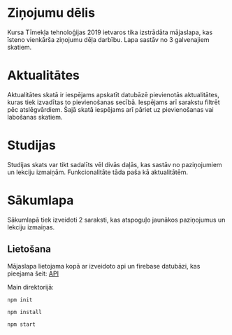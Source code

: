 # Ziņojumu dēlis

Kursa Tīmekļa tehnoloģijas 2019 ietvaros tika izstrādāta mājaslapa, kas īsteno vienkārša ziņojumu dēļa darbību. Lapa sastāv no 3 galvenajiem skatiem.

# Aktualitātes
Aktualitātes skatā ir iespējams apskatīt datubāzē pievienotās aktualitātes, kuras tiek izvadītas to pievienošanas secībā. Iespējams arī sarakstu filtrēt pēc atslēgvārdiem. Šajā skatā iespējams arī pāriet uz pievienošanas vai labošanas skatiem.

# Studijas
Studijas skats var tikt sadalīts vēl divās daļās, kas sastāv no paziņojumiem un lekciju izmaiņām. Funkcionalitāte tāda paša kā aktualitātēm.

# Sākumlapa
Sākumlapā tiek izveidoti 2 saraksti, kas atspoguļo jaunākos paziņojumus un lekciju izmaiņas.

## Lietošana
Mājaslapa lietojama kopā ar izveidoto api un firebase datubāzi, kas pieejama šeit: [API](  https://github.com/klavssprugevics/zinojuma_delis_API)

Main direktorijā:

`npm init`

`npm install`

`npm start`
